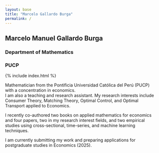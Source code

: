 ```yaml
---
layout: base
title: "Marcelo Gallardo Burga"
permalink: /
---
```


## Marcelo Manuel Gallardo Burga
### Department of Mathematics
### PUCP

{% include index.html %}

Mathematician from the Pontificia Universidad Católica del Perú (PUCP) with a concentration in economics.  
I am also a teaching and research assistant. My research interests include Consumer Theory, Matching Theory, Optimal Control, and Optimal Transport applied to Economics.

I recently co-authored two books on applied mathematics for economics and four papers, two in my research interest fields, and two empirical studies using cross-sectional, time-series, and machine learning techniques.

I am currently submitting my work and preparing applications for postgraduate studies in Economics (2025).
